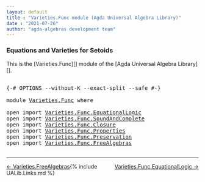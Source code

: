```yaml
---
layout: default
title : "Varieties.Func module (Agda Universal Algebra Library)"
date : "2021-07-26"
author: "agda-algebras development team"
---
```


### <a id="equations-and-varieties-for-setoids">Equations and Varieties for Setoids</a>

This is the [Varieties.Func][] module of the [Agda Universal Algebra Library][].

<pre class="Agda">

<a id="337" class="Symbol">{-#</a> <a id="341" class="Keyword">OPTIONS</a> <a id="349" class="Pragma">--without-K</a> <a id="361" class="Pragma">--exact-split</a> <a id="375" class="Pragma">--safe</a> <a id="382" class="Symbol">#-}</a>

<a id="387" class="Keyword">module</a> <a id="394" href="Varieties.Func.html" class="Module">Varieties.Func</a> <a id="409" class="Keyword">where</a>

<a id="416" class="Keyword">open</a> <a id="421" class="Keyword">import</a> <a id="428" href="Varieties.Func.EquationalLogic.html" class="Module">Varieties.Func.EquationalLogic</a>
<a id="459" class="Keyword">open</a> <a id="464" class="Keyword">import</a> <a id="471" href="Varieties.Func.SoundAndComplete.html" class="Module">Varieties.Func.SoundAndComplete</a>
<a id="503" class="Keyword">open</a> <a id="508" class="Keyword">import</a> <a id="515" href="Varieties.Func.Closure.html" class="Module">Varieties.Func.Closure</a>
<a id="538" class="Keyword">open</a> <a id="543" class="Keyword">import</a> <a id="550" href="Varieties.Func.Properties.html" class="Module">Varieties.Func.Properties</a>
<a id="576" class="Keyword">open</a> <a id="581" class="Keyword">import</a> <a id="588" href="Varieties.Func.Preservation.html" class="Module">Varieties.Func.Preservation</a>
<a id="616" class="Keyword">open</a> <a id="621" class="Keyword">import</a> <a id="628" href="Varieties.Func.FreeAlgebras.html" class="Module">Varieties.Func.FreeAlgebras</a>

</pre>

--------------------------------

<span style="float:left;">[← Varieties.FreeAlgebras](Varieties.FreeAlgebras.html)</span>
<span style="float:right;">[Varieties.Func.EquationalLogic →](Varieties.Func.EquationalLogic.html)</span>

{% include UALib.Links.md %}
